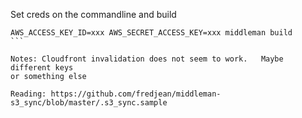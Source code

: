 Set creds on the commandline and build
````
AWS_ACCESS_KEY_ID=xxx AWS_SECRET_ACCESS_KEY=xxx middleman build
```

Notes: Cloudfront invalidation does not seem to work.   Maybe different keys
or something else

Reading: https://github.com/fredjean/middleman-s3_sync/blob/master/.s3_sync.sample